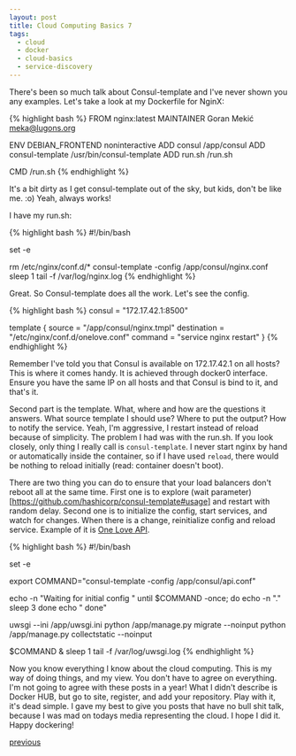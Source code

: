 ```yaml
---
layout: post
title: Cloud Computing Basics 7
tags:
  - cloud
  - docker
  - cloud-basics
  - service-discovery
---
```


There's been so much talk about Consul-template and I've never shown you any
examples. Let's take a look at my Dockerfile for NginX:

{% highlight bash %}
FROM nginx:latest
MAINTAINER Goran Mekić <meka@lugons.org>

ENV DEBIAN_FRONTEND noninteractive
ADD consul /app/consul
ADD consul-template /usr/bin/consul-template
ADD run.sh /run.sh

CMD /run.sh
{% endhighlight %}

It's a bit dirty as I get consul-template out of the sky, but kids, don't be
like me. :o) Yeah, always works!

I have my run.sh:

{% highlight bash %}
#!/bin/bash

set -e

rm /etc/nginx/conf.d/*
consul-template -config /app/consul/nginx.conf
sleep 1
tail -f /var/log/nginx.log
{% endhighlight %}

Great. So Consul-template does all the work. Let's see the config.

{% highlight bash %}
consul = "172.17.42.1:8500"

template {
  source = "/app/consul/nginx.tmpl"
  destination = "/etc/nginx/conf.d/onelove.conf"
  command = "service nginx restart"
}
{% endhighlight %}

Remember I've told you that Consul is available on 172.17.42.1 on all hosts?
This is where it comes handy. It is achieved through docker0 interface. Ensure
you have the same IP on all hosts and that Consul is bind to it, and that's it.

Second part is the template. What, where and how are the questions it answers.
What source template I should use? Where to put the output? How to notify the
service. Yeah, I'm aggressive, I restart instead of reload because of simplicity.
The problem I had was with the run.sh. If you look closely, only thing I really
call is `consul-template`. I never start nginx by hand or automatically inside
the container, so if I have used `reload`, there would be nothing to reload
initially (read: container doesn't boot).

There are two thing you can do to ensure that your load balancers don't reboot
all at the same time. First one is to explore
(wait parameter)[https://github.com/hashicorp/consul-template#usage] and restart
with random delay. Second one is to initialize the config, start services, and
watch for changes. When there is a change, reinitialize config and reload
service. Example of it is
[One Love API](https://github.com/one-love/api/blob/master/bin/run.sh).

{% highlight bash %}
#!/bin/bash

set -e

export COMMAND="consul-template -config /app/consul/api.conf"

echo -n "Waiting for initial config "
until $COMMAND -once; do
    echo -n "."
    sleep 3
done
echo " done"

uwsgi --ini /app/uwsgi.ini
python /app/manage.py migrate --noinput
python /app/manage.py collectstatic --noinput

$COMMAND &
sleep 1
tail -f /var/log/uwsgi.log
{% endhighlight %}

Now you know everything I know about the cloud computing. This is my way of
doing things, and my view. You don't have to agree on everything. I'm not going
to agree with these posts in a year! What I didn't describe is Docker HUB, but
go to site, register, and add your repository. Play with it, it's dead simple. I
gave my best to give you posts that have no bull shit talk, because I was mad on
todays media representing the cloud. I hope I did it. Happy dockering!

[previous](/blog/2014/11/20/cloud-computing-basics-6)
